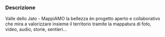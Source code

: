 

### Descrizione

Valle dello Jato - MappiAMO la bellezza èn progetto aperto e collaborativo che mira a valorizzare insieme il territorio tramite la mappatura di foto, video, audio, storie, sentieri...
